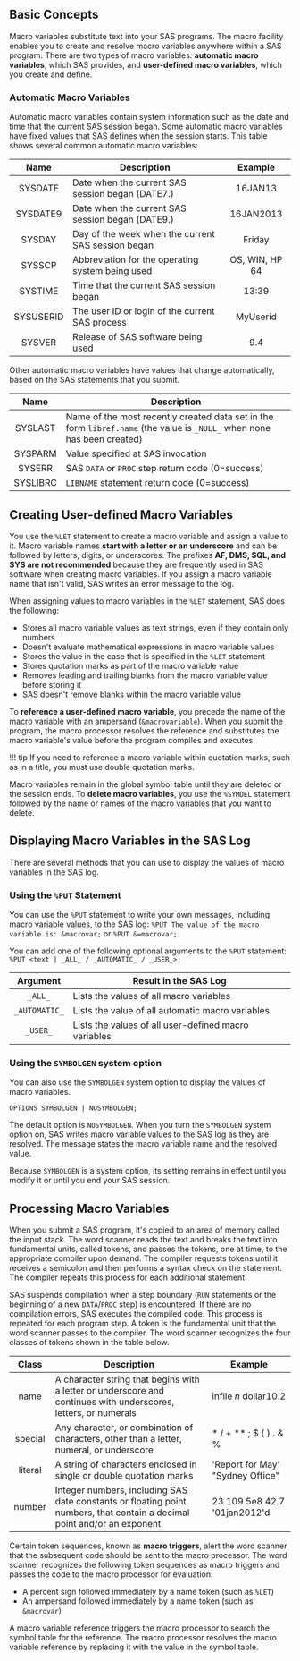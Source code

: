 ## Basic Concepts

Macro variables substitute text into your SAS programs. The macro facility enables you to create and resolve macro variables anywhere within a SAS program. There are two types of macro variables: **automatic macro variables**, which SAS provides, and **user-defined macro variables**, which you create and define.

### Automatic Macro Variables

Automatic macro variables contain system information such as the date and time that the current SAS session began. Some automatic macro variables have fixed values that SAS defines when the session starts. This table shows several common automatic macro variables:

| Name	        | Description   | Example       |
|:-------------:|---------------|:-------------:|
| SYSDATE	      | Date when the current SAS session began (DATE7.)	| 16JAN13 |
| SYSDATE9	    | Date when the current SAS session began (DATE9.)	| 16JAN2013 |
| SYSDAY	      | Day of the week when the current SAS session began	| Friday |
| SYSSCP	      | Abbreviation for the operating system being used	| OS, WIN, HP 64 |
| SYSTIME	      | Time that the current SAS session began	| 13:39 |
| SYSUSERID	    | The user ID or login of the current SAS process	| MyUserid |
| SYSVER	      | Release of SAS software being used	| 9.4 |

Other automatic macro variables have values that change automatically, based on the SAS statements that you submit.

| Name | Description |
|:-----:|------------|
| SYSLAST	| Name of the most recently created data set in the form `libref.name` (the value is `_NULL_` when none has been created)|
| SYSPARM	| Value specified at SAS invocation |
| SYSERR	| SAS `DATA` or `PROC` step return code (0=success) |
| SYSLIBRC | `LIBNAME` statement return code (0=success) |

## Creating User-defined Macro Variables

You use the `%LET` statement to create a macro variable and assign a value to it. Macro variable names **start with a letter or an underscore** and can be followed by letters, digits, or underscores. The prefixes **AF, DMS, SQL, and SYS are not recommended** because they are frequently used in SAS software when creating macro variables. If you assign a macro variable name that isn't valid, SAS writes an error message to the log.

When assigning values to macro variables in the `%LET` statement, SAS does the following:

* Stores all macro variable values as text strings, even if they contain only numbers
* Doesn't evaluate mathematical expressions in macro variable values
* Stores the value in the case that is specified in the `%LET` statement
* Stores quotation marks as part of the macro variable value
* Removes leading and trailing blanks from the macro variable value before storing it
* SAS doesn't remove blanks within the macro variable value

To **reference a user-defined macro variable**, you precede the name of the macro variable with an ampersand (`&macrovariable`). When you submit the program, the macro processor resolves the reference and substitutes the macro variable's value before the program compiles and executes.

!!! tip
    If you need to reference a macro variable within quotation marks, such as in a title, you must use double quotation marks.

Macro variables remain in the global symbol table until they are deleted or the session ends. To **delete macro variables**, you use the `%SYMDEL` statement followed by the name or names of the macro variables that you want to delete.

## Displaying Macro Variables in the SAS Log

There are several methods that you can use to display the values of macro variables in the SAS log.

### Using the `%PUT` Statement

You can use the `%PUT` statement to write your own messages, including macro variable values, to the SAS log: `%PUT The value of the macro variable is: &macrovar;` or `%PUT &=macrovar;`.

You can add one of the following optional arguments to the `%PUT` statement:
  `%PUT <text | _ALL_ / _AUTOMATIC_ / _USER_>;`

| Argument	| Result in the SAS Log |
|:----:|-----|
| `_ALL_`	| Lists the values of all macro variables |
| `_AUTOMATIC_` | Lists the value of all automatic macro variables |
| `_USER_` | Lists the values of all user-defined macro variables |

### Using the `SYMBOLGEN` system option 

You can also use the `SYMBOLGEN` system option to display the values of macro variables.
```
OPTIONS SYMBOLGEN | NOSYMBOLGEN;
```

The default option is `NOSYMBOLGEN`. When you turn the `SYMBOLGEN` system option on, SAS writes macro variable values to the SAS log as they are resolved. The message states the macro variable name and the resolved value.

Because `SYMBOLGEN` is a system option, its setting remains in effect until you modify it or until you end your SAS session.

## Processing Macro Variables

When you submit a SAS program, it's copied to an area of memory called the input stack. The word scanner reads the text and breaks the text into fundamental units, called tokens, and passes the tokens, one at time, to the appropriate compiler upon demand. The compiler requests tokens until it receives a semicolon and then performs a syntax check on the statement. The compiler repeats this process for each additional statement.

SAS suspends compilation when a step boundary (`RUN` statements or the beginning of a new `DATA`/`PROC` step) is encountered. If there are no compilation errors, SAS executes the compiled code. This process is repeated for each program step. A token is the fundamental unit that the word scanner passes to the compiler. The word scanner recognizes the four classes of tokens shown in the table below.

| Class	 | Description	| Example |
|:------:|--------------|---------|
|name |	A character string that begins with a letter or underscore and continues with underscores, letters, or numerals | infile _n_ dollar10.2 |
| special |	Any character, or combination of characters, other than a letter, numeral, or underscore | * / + ** ; $ ( ) . & % |
| literal |	A string of characters enclosed in single or double quotation marks | 'Report for May' "Sydney Office" |
| number | Integer numbers, including SAS date constants or floating point numbers, that contain a decimal point and/or an exponent | 23  109 5e8 42.7 '01jan2012'd |

Certain token sequences, known as **macro triggers**, alert the word scanner that the subsequent code should be sent to the macro processor. The word scanner recognizes the following token sequences as macro triggers and passes the code to the macro processor for evaluation:

* A percent sign followed immediately by a name token (such as `%LET`)
* An ampersand followed immediately by a name token (such as `&macrovar`)

A macro variable reference triggers the macro processor to search the symbol table for the reference. The macro processor resolves the macro variable reference by replacing it with the value in the symbol table.
